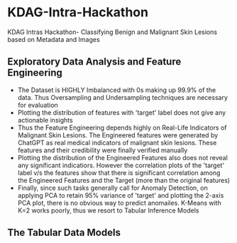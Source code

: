 # KDAG-Intra-Hackathon
KDAG Intras Hackathon- Classifying Benign and Malignant Skin Lesions based on Metadata and Images

## Exploratory Data Analysis and Feature Engineering
- The Dataset is HIGHLY Imbalanced with 0s making up 99.9% of the data. Thus Oversampling and Undersampling techniques are necessary for evaluation
- Plotting the distribution of features with 'target' label does not give any actionable insights
- Thus the Feature Engineering depends highly on Real-Life Indicators of Malignant Skin Lesions. The Engineered features were generated by ChatGPT as real medical indicators of malignant skin lesions. These features and their credibility were finally verified manually
- Plotting the distribution of the Engineered Features also does not reveal any significant indicatiors. However the correlation plots of the 'target' label v/s the features show that there is significant correlation among the Engineered Features and the Target (more than the original features)
- Finally, since such tasks generally call for Anomaly Detection, on applying PCA to retain 95% variance of 'target' and plotting the 2-axis PCA plot, there is no obvious way to predict anomailes. K-Means with K=2 works poorly, thus we resort to Tabular Inference Models

## The Tabular Data Models
